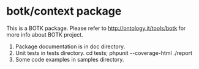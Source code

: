 botk/context package
====================
This is a BOTK package. Please refer to http://ontology.it/tools/botk for more info
about BOTK project.

1. Package documentation is in doc directory.
2. Unit tests in tests directory.
    cd tests; phpunit --coverage-html ./report
3. Some code examples in samples directory.
